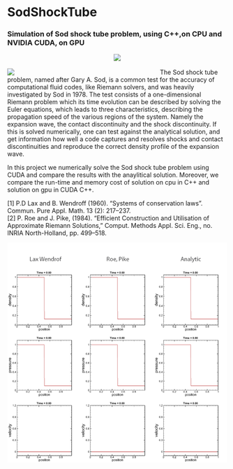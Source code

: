 # SodShockTube
### Simulation of Sod shock tube problem, using C++,on CPU and NVIDIA CUDA, on GPU
<p align="center">
  <img src="http://zomorod.me/wp-content/uploads/2019/10/Sod.jpg">
</p>

<img align="left" width="350" src="http://zomorod.me/wp-content/uploads/2019/10/Sod.jpg">
The Sod shock tube problem, named after Gary A. Sod, is a common test for the accuracy of computational fluid codes, like Riemann solvers, and was heavily investigated by Sod in 1978. The test consists of a one-dimensional Riemann problem which its time evolution can be described by solving the Euler equations, which leads to three characteristics, describing the propagation speed of the various regions of the system. Namely the expansion wave, the contact discontinuity and the shock discontinuity. If this is solved numerically, one can test against the analytical solution, and get information how well a code captures and resolves shocks and contact discontinuities and reproduce the correct density profile of the expansion wave.<br/>

In this project we numerically solve the Sod shock tube problem using CUDA and compare the results with the anaylitical solution. Moreover, we compare the run-time and memory cost of solution on cpu in C++ and solution on gpu in CUDA C++.

[1] P.D Lax and B. Wendroff (1960). “Systems of conservation laws”. Commun. Pure Appl. Math. 13 (2): 217–237.<br/>
[2] P. Roe and J. Pike, (1984). “Efficient Construction and Utilisation of Approximate Riemann Solutions,” Comput. Methods Appl. Sci. Eng., no. INRIA North-Holland, pp. 499–518.

![](results/sodUgif.gif)
